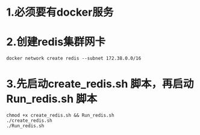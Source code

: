 # 1.必须要有docker服务
# 2.创建redis集群网卡
`docker network create redis --subnet 172.38.0.0/16`
# 3.先启动create_redis.sh 脚本，再启动Run_redis.sh 脚本
`chmod +x create_redis.sh && Run_redis.sh`\
`./create_redis.sh`\
`./Run_redis.sh`